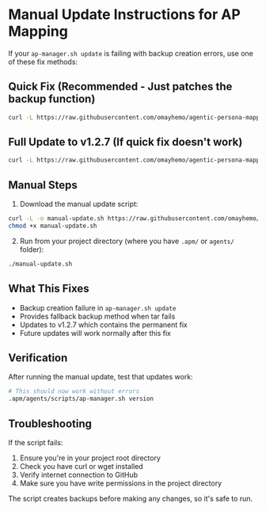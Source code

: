 # Manual Update Instructions for AP Mapping

If your `ap-manager.sh update` is failing with backup creation errors, use one of these fix methods:

## Quick Fix (Recommended - Just patches the backup function)

```bash
curl -L https://raw.githubusercontent.com/omayhemo/agentic-persona-mapping/master/quick-fix-backup.sh | bash
```

## Full Update to v1.2.7 (If quick fix doesn't work)

```bash
curl -L https://raw.githubusercontent.com/omayhemo/agentic-persona-mapping/master/manual-update-to-1.2.7.sh | bash
```

## Manual Steps

1. Download the manual update script:
```bash
curl -L -o manual-update.sh https://raw.githubusercontent.com/omayhemo/agentic-persona-mapping/master/manual-update-to-1.2.7.sh
chmod +x manual-update.sh
```

2. Run from your project directory (where you have `.apm/` or `agents/` folder):
```bash
./manual-update.sh
```

## What This Fixes

- Backup creation failure in `ap-manager.sh update`
- Provides fallback backup method when tar fails
- Updates to v1.2.7 which contains the permanent fix
- Future updates will work normally after this fix

## Verification

After running the manual update, test that updates work:
```bash
# This should now work without errors
.apm/agents/scripts/ap-manager.sh version
```

## Troubleshooting

If the script fails:
1. Ensure you're in your project root directory
2. Check you have curl or wget installed
3. Verify internet connection to GitHub
4. Make sure you have write permissions in the project directory

The script creates backups before making any changes, so it's safe to run.